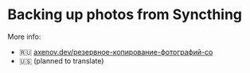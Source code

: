 # Backing up photos from Syncthing

More info:
* 🇷🇺 [axenov.dev/резервное-копирование-фотографий-со](https://axenov.dev/резервное-копирование-фотографий-со/)
* 🇺🇸 (planned to translate)

